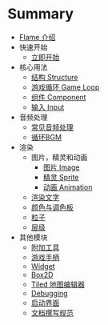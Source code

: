 # Summary
* [Flame 介绍](docs/1.关于Flame/Flame介绍/Flame介绍.md)
* 快速开始
    * [立即开始](docs/2.快速开始/立即开始/立即开始.md)
* 核心用法
    * [结构 Structure](docs/3.核心用法/3.1结构/结构.md)
    * [游戏循环 Game Loop](docs/3.核心用法/3.2游戏循环/游戏循环.md)
    * [组件 Component](docs/3.核心用法/3.3组件/组件.md)
    * [输入 Input](docs/3.核心用法/3.4输入/输入.md)
* 音频处理
    * [常见音频处理](docs/4.音频处理/4.1常见音频处理/常见音频处理.md)
    * [循环BGM](docs/4.音频处理/4.2循环BGM/循环BGM.md)
* 渲染
    * 图片，精灵和动画
        * [图片 Image](docs/5.渲染/5.1.图片，精灵和动画/5.1.1.图片/图片.md)
        * [精灵 Sprite](docs/5.渲染/5.1.图片，精灵和动画/5.1.2.精灵/精灵.md)
        * [动画 Animation](docs/5.渲染/5.1.图片，精灵和动画/5.1.3.动画/动画.md)
    * [渲染文字](docs/5.渲染/5.2.渲染文字/渲染文字.md)
    * [颜色与调色板](docs/5.渲染/5.3.颜色与调色板/颜色与调色板.md)
    * [粒子](docs/5.渲染/5.4.粒子/粒子.md)
    * [层级](docs/5.渲染/5.5.层级/层级.md)
* 其他模块
    * [附加工具](docs/6.其他模块/6.1.附加工具/附加工具.md)
    * [游戏手柄](docs/6.其他模块/6.2.手柄/游戏手柄.md)
    * [Widget](docs/6.其他模块/6.3.Widget/Widget.md)
    * [Box2D](docs/6.其他模块/6.4.Box2D/Box2D.md)
    * [Tiled 地图编辑器](docs/6.其他模块/6.5.Tiled地图编辑器/Tiled地图编辑器.md)
    * [Debugging](docs/6.其他模块/6.6.Debugging/Debugging.md)
    * [启动界面](docs/6.其他模块/6.7.启动界面/启动界面.md)
    * [文档撰写规范](README.md)